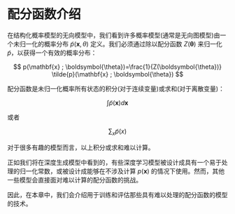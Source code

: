
# 配分函数介绍


在结构化概率模型的无向模型中，我们看到许多概率模型(通常是无向图模型)由一个未归一化的概率分布 $\tilde{p}(\mathbf{x}, \theta)$ 定义。我们必须通过除以配分函数 $Z(\boldsymbol{\theta})$ 来归一化 $\tilde{p}$，以获得一个有效的概率分布：

$$
p(\mathbf{x} ; \boldsymbol{\theta})=\frac{1}{Z(\boldsymbol{\theta})} \tilde{p}(\mathbf{x} ; \boldsymbol{\theta})
$$

配分函数是未归一化概率所有状态的积分(对于连续变量)或求和(对于离散变量)：

$$
\int \tilde{p}(\boldsymbol{x}) d \boldsymbol{x}
$$

或者

$$
\sum_{x} \tilde{p}(x)
$$

对于很多有趣的模型而言，以上积分或求和难以计算。

正如我们将在深度生成模型中看到的，有些深度学习模型被设计成具有一个易于处理的归一化常数，或被设计成能够在不涉及计算 $p(\mathbf{x})$ 的情况下使用。然而，其他一些模型会直接面对难以计算的配分函数的挑战。

因此，在本章中，我们会介绍用于训练和评估那些具有难以处理的配分函数的模型的技术。
